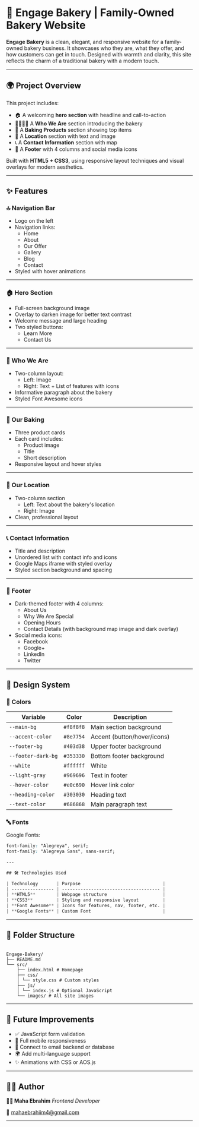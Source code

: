 # 🍞 Engage Bakery | Family-Owned Bakery Website

**Engage Bakery** is a clean, elegant, and responsive website for a family-owned bakery business. It showcases who they are, what they offer, and how customers can get in touch. Designed with warmth and clarity, this site reflects the charm of a traditional bakery with a modern touch.

---

## 🌍 Project Overview

This project includes:

- 🏠 A welcoming **hero section** with headline and call-to-action
- 👨‍👩‍👧‍👦 A **Who We Are** section introducing the bakery
- 🧁 A **Baking Products** section showing top items
- 📍 A **Location** section with text and image
- 📞 A **Contact Information** section with map
- 🦶 A **Footer** with 4 columns and social media icons

Built with **HTML5 + CSS3**, using responsive layout techniques and visual overlays for modern aesthetics.

---

## ✨ Features

### 🔝 Navigation Bar

- Logo on the left
- Navigation links:
  - Home
  - About
  - Our Offer
  - Gallery
  - Blog
  - Contact
- Styled with hover animations

---

### 🏠 Hero Section

- Full-screen background image
- Overlay to darken image for better text contrast
- Welcome message and large heading
- Two styled buttons:
  - Learn More
  - Contact Us

---

### 👥 Who We Are

- Two-column layout:
  - Left: Image
  - Right: Text + List of features with icons
- Informative paragraph about the bakery
- Styled Font Awesome icons

---

### 🍰 Our Baking

- Three product cards
- Each card includes:
  - Product image
  - Title
  - Short description
- Responsive layout and hover styles

---

### 📌 Our Location

- Two-column section
  - Left: Text about the bakery's location
  - Right: Image
- Clean, professional layout

---

### 📞 Contact Information

- Title and description
- Unordered list with contact info and icons
- Google Maps iframe with styled overlay
- Styled section background and spacing

---

### 🦶 Footer

- Dark-themed footer with 4 columns:
  - About Us
  - Why We Are Special
  - Opening Hours
  - Contact Details (with background map image and dark overlay)
- Social media icons:
  - Facebook
  - Google+
  - LinkedIn
  - Twitter

---

## 🎨 Design System

### 🎨 Colors

| Variable           | Color     | Description                 |
| ------------------ | --------- | --------------------------- |
| `--main-bg`        | `#f8f8f8` | Main section background     |
| `--accent-color`   | `#8e7754` | Accent (button/hover/icons) |
| `--footer-bg`      | `#403d38` | Upper footer background     |
| `--footer-dark-bg` | `#353330` | Bottom footer background    |
| `--white`          | `#ffffff` | White                       |
| `--light-gray`     | `#969696` | Text in footer              |
| `--hover-color`    | `#e0c690` | Hover link color            |
| `--heading-color`  | `#303030` | Heading text                |
| `--text-color`     | `#686868` | Main paragraph text         |

### 🔤 Fonts

Google Fonts:

```css
font-family: "Alegreya", serif;
font-family: "Alegreya Sans", sans-serif;

---

## 🛠️ Technologies Used

| Technology       | Purpose                               |
| ---------------- | ------------------------------------- |
| **HTML5**        | Webpage structure                     |
| **CSS3**         | Styling and responsive layout         |
| **Font Awesome** | Icons for features, nav, footer, etc. |
| **Google Fonts** | Custom Font                           |

```

---

## 📁 Folder Structure

```

Engage-Bakery/
├── README.md
└── src/
    ├── index.html # Homepage
    ├── css/
    │ └── style.css # Custom styles
    ├── js/
    │ └── index.js # Optional JavaScript
    └── images/ # All site images

```

---

## 🚀 Future Improvements

- ✅ JavaScript form validation
- 📲 Full mobile responsiveness
- 📧 Connect to email backend or database
- 🌍 Add multi-language support
- ✨ Animations with CSS or AOS.js

---

## 🙋‍♀️ Author

**👩‍💻 Maha Ebrahim**
_Frontend Developer_

📧 [mahaebrahiim4@gmail.com](mailto:mahaebrahiim4@gmail.com)

---

```

```
